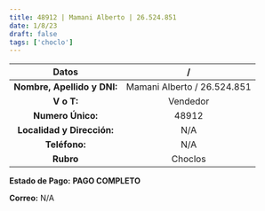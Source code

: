 ```yaml
---
title: 48912 | Mamani Alberto | 26.524.851
date: 1/8/23
draft: false
tags: ['choclo']
---
```


|          **Datos**          |              /              |
|:---------------------------:|:---------------------------:|
| **Nombre, Apellido y DNI:** | Mamani Alberto / 26.524.851 |
|          **V o T:**         |           Vendedor          |
|      **Numero Único:**      |            48912            |
|  **Localidad y Dirección:** |             N/A             |
|        **Teléfono:**        |             N/A             |
|          **Rubro**          |           Choclos           |

**Estado de Pago:** **PAGO COMPLETO**

**Correo:** N/A
